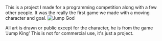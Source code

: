 This is a project I made for a programming competition along with a few other people. It was the really the first game we made with a moving character and goal. 
![Jump God](https://user-images.githubusercontent.com/75281423/200491073-a8dca9b2-67e0-4fec-b633-2423f37600e3.PNG)






All art is drawn or public except for the character, he is from the game 'Jump King'
This is not for commercial use, it's just a project.

